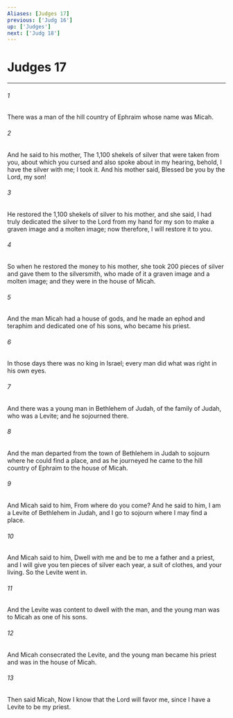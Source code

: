 ```yaml
---
Aliases: [Judges 17]
previous: ['Judg 16']
up: ['Judges']
next: ['Judg 18']
---
```

# Judges 17

***

###### 1 

There was a man of the hill country of Ephraim whose name was Micah. 

###### 2 

And he said to his mother, The 1,100 shekels of silver that were taken from you, about which you cursed and also spoke about in my hearing, behold, I have the silver with me; I took it. And his mother said, Blessed be you by the Lord, my son! 

###### 3 

He restored the 1,100 shekels of silver to his mother, and she said, I had truly dedicated the silver to the Lord from my hand for my son to make a graven image and a molten image; now therefore, I will restore it to you. 

###### 4 

So when he restored the money to his mother, she took 200 pieces of silver and gave them to the silversmith, who made of it a graven image and a molten image; and they were in the house of Micah. 

###### 5 

And the man Micah had a house of gods, and he made an ephod and teraphim and dedicated one of his sons, who became his priest. 

###### 6 

In those days there was no king in Israel; every man did what was right in his own eyes. 

###### 7 

And there was a young man in Bethlehem of Judah, of the family of Judah, who was a Levite; and he sojourned there. 

###### 8 

And the man departed from the town of Bethlehem in Judah to sojourn where he could find a place, and as he journeyed he came to the hill country of Ephraim to the house of Micah. 

###### 9 

And Micah said to him, From where do you come? And he said to him, I am a Levite of Bethlehem in Judah, and I go to sojourn where I may find a place. 

###### 10 

And Micah said to him, Dwell with me and be to me a father and a priest, and I will give you ten pieces of silver each year, a suit of clothes, and your living. So the Levite went in. 

###### 11 

And the Levite was content to dwell with the man, and the young man was to Micah as one of his sons. 

###### 12 

And Micah consecrated the Levite, and the young man became his priest and was in the house of Micah. 

###### 13 

Then said Micah, Now I know that the Lord will favor me, since I have a Levite to be my priest.
